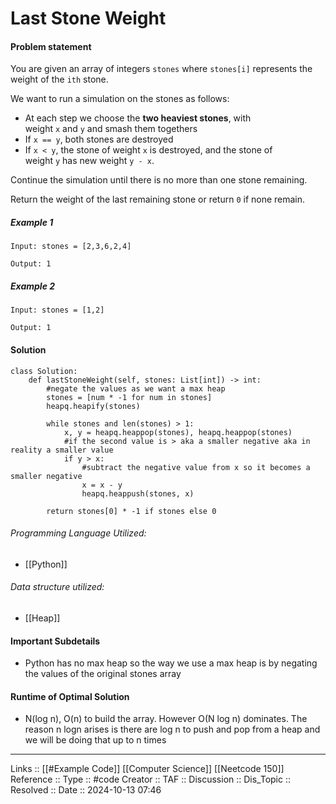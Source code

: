 # Last Stone Weight

#### Problem statement

You are given an array of integers `stones` where `stones[i]` represents the weight of the `ith` stone.

We want to run a simulation on the stones as follows:

- At each step we choose the **two heaviest stones**, with weight `x` and `y` and smash them togethers
- If `x == y`, both stones are destroyed
- If `x < y`, the stone of weight `x` is destroyed, and the stone of weight `y` has new weight `y - x`.

Continue the simulation until there is no more than one stone remaining.

Return the weight of the last remaining stone or return `0` if none remain.
##### Example 1
```
Input: stones = [2,3,6,2,4]

Output: 1
```
##### Example 2
```
Input: stones = [1,2]

Output: 1
```
#### Solution
```
class Solution:
    def lastStoneWeight(self, stones: List[int]) -> int:
	    #negate the values as we want a max heap
        stones = [num * -1 for num in stones]
        heapq.heapify(stones)

        while stones and len(stones) > 1:
            x, y = heapq.heappop(stones), heapq.heappop(stones)
            #if the second value is > aka a smaller negative aka in reality a smaller value
            if y > x:
	            #subtract the negative value from x so it becomes a smaller negative
                x = x - y
                heapq.heappush(stones, x)

        return stones[0] * -1 if stones else 0
```

###### Programming Language Utilized:

- [[Python]]
###### Data structure utilized:

- [[Heap]]
#### Important Subdetails

- Python has no max heap so the way we use a max heap is by negating the values of the original stones array

#### Runtime of Optimal Solution

- N(log n), O(n) to build the array. However O(N log n) dominates. The reason n logn arises is there are log n to push and pop from a heap and we will be doing that up to n times
---
Links :: [[#Example Code]] [[Computer Science]] [[Neetcode 150]]
Reference ::
Type :: #code
Creator ::
TAF ::
Discussion ::
Dis_Topic :: 
Resolved ::
Date :: 2024-10-13 07:46
